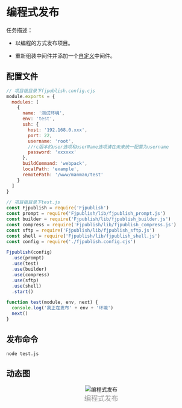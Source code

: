 # 编程式发布

任务描述：

- 以编程的方式发布项目。

- 重新组装中间件并添加一个[自定义](/advanced.html)中间件。

## 配置文件

```js
// 项目根目录下fjpublish.config.cjs
module.exports = {
  modules: [
    {
      name: '测试环境',
      env: 'test',
      ssh: {
        host: '192.168.0.xxx',
        port: 22,
        username: 'root',
        //rc版本的user选项和userName选项请在未来统一配置为username
        password: 'xxxxxx'
      },
      buildCommand: 'webpack',
      localPath: 'example',
      remotePath: '/www/manman/test'
    }
  ]
}
```

```js
// 项目根目录下test.js
const Fjpublish = require('Fjpublish')
const prompt = require('Fjpublish/lib/fjpublish_prompt.js')
const builder = require('Fjpublish/lib/fjpublish_builder.js')
const compress = require('Fjpublish/lib/fjpublish_compress.js')
const sftp = require('Fjpublish/lib/fjpublish_sftp.js')
const shell = require('Fjpublish/lib/fjpublish_shell.js')
const config = require('./fjpublish.config.cjs')

Fjpublish(config)
  .use(prompt)
  .use(test)
  .use(builder)
  .use(compress)
  .use(sftp)
  .use(shell)
  .start()

function test(module, env, next) {
  console.log('我正在发布' + env + '环境')
  next()
}
```

## 发布命令

```
node test.js
```

## 动态图

<center>
   <img alt="编程式发布" src="../assets/programming.gif" />
</center>
<center><font color="#999" size=4>编程式发布</font></center>

